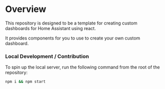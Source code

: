 # Overview

This repository is designed to be a template for creating custom dashboards for Home Assistant using react.

It provides components for you to use to create your own custom dashboard.


### Local Development / Contribution
To spin up the local server, run the following command from the root of the repository:

```bash
npm i && npm start
```
